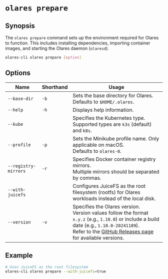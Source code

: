 # `olares prepare`

## Synopsis
The `olares prepare` command sets up the environment required for Olares to function. This includes installing dependencies, importing container images, and starting the Olares daemon (`olaresd`).
```bash
olares-cli olares prepare [option]
```

## Options

| Name                 | Shorthand | Usage                                                                                                                                                                                                                                                     |
|----------------------|-----------|-----------------------------------------------------------------------------------------------------------------------------------------------------------------------------------------------------------------------------------------------------------|
| `--base-dir`         | `-b`      | Sets the base directory for Olares.<br> Defaults to `$HOME/.olares`.                                                                                                                                                                                      |
| `--help`             | `-h`      | Displays help information.                                                                                                                                                                                                                                |
| `--kube`             |           | Specifies the Kubernetes type. <br>Supported types are `k3s` (default) and `k8s`.                                                                                                                                                                         |
| `--profile`          | `-p`      | Sets the Minikube profile name. Only applicable on macOS. <br> Defaults to `olares-0`.                                                                                                                                                                    |
| `--registry-mirrors` | `-r`      | Specifies Docker container registry mirrors. <br> Multiple mirrors should be separated by commas.                                                                                                                                                         |
| `--with-juicefs`     |           | Configures JuiceFS as the root filesystem (rootfs) for Olares workloads instead of the local disk.                                                                                                                                                        |
| `--version`          | `-v`      | Specifies the Olares version. <br>Version values follow the format `x.y.z` (e.g., `1.10.0`) or include a build date (e.g., `1.10.0-20241109`).<br> Refer to the [GitHub Releases page](https://github.com/beclab/Olares/releases) for available versions. |

## Example
```bash
# Uses JuiceFS as the root filesystem
olares-cli olares prepare --with-juicefs=true
```